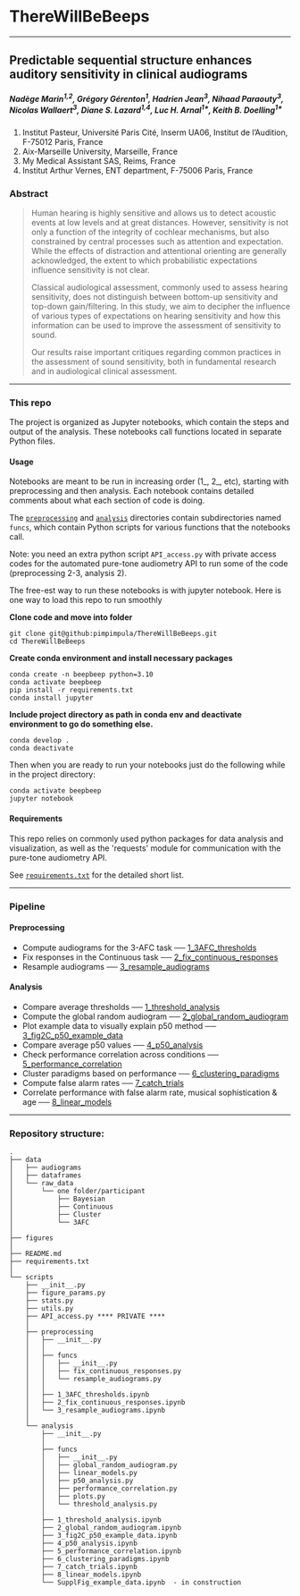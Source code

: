# ThereWillBeBeeps

---

## Predictable sequential structure enhances auditory sensitivity in clinical audiograms

#####  Nadège Marin<sup>1,2</sup>, Grégory Gérenton<sup>1</sup>, Hadrien Jean<sup>3</sup>, Nihaad Paraouty<sup>3</sup>, Nicolas Wallaert<sup>3</sup>, Diane S. Lazard<sup>1,4</sup>, Luc H. Arnal<sup>1*</sup>, Keith B. Doelling<sup>1*</sup>

 1.	Institut Pasteur, Université Paris Cité, Inserm UA06, Institut de l’Audition, F-75012 Paris, France
2.	Aix-Marseille University, Marseille, France
3.	My Medical Assistant SAS, Reims, France
4.	Institut Arthur Vernes, ENT department, F-75006 Paris, France

### Abstract

> Human hearing is highly sensitive and allows us to detect acoustic events at low levels and at great distances. 
> However, sensitivity is not only a function of the integrity of cochlear mechanisms, but also constrained by central 
> processes such as attention and expectation. While the effects of distraction and attentional orienting are generally 
> acknowledged, the extent to which probabilistic expectations influence sensitivity is not clear. 
> 
> Classical audiological assessment, commonly used to assess hearing sensitivity, does not distinguish between bottom-up
> sensitivity and top-down gain/filtering. In this study, we aim to decipher the influence of various types of 
> expectations on hearing sensitivity and how this information can be used to improve the assessment of sensitivity 
> to sound. 
> 
> Our results raise important critiques regarding common practices in the assessment of sound sensitivity, 
> both in fundamental research and in audiological clinical assessment.

---

### This repo

The project is organized as Jupyter notebooks, which contain the steps and output of the analysis. 
These notebooks call functions located in separate Python files.

#### Usage

Notebooks are meant to be run in increasing order (1_, 2_, etc), starting with preprocessing and then analysis. Each notebook contains detailed comments about what each section of code is doing.

The [`preprocessing`](scripts%2Fpreprocessing) and [`analysis`](scripts%2Fanalysis) directories contain subdirectories named `funcs`, which contain Python scripts for various functions that the notebooks call.

Note: you need an extra python script `API_access.py` with private access codes for the automated pure-tone audiometry API to run some of the code (preprocessing 2-3, analysis 2).

The free-est way to run these notebooks is with jupyter notebook.
Here is one way to load this repo to run smoothly

**Clone code and move into folder**
```
git clone git@github:pimpimpula/ThereWillBeBeeps.git
cd ThereWillBeBeeps
```
**Create conda environment and install necessary packages**
```
conda create -n beepbeep python=3.10
conda activate beepbeep
pip install -r requirements.txt
conda install jupyter
```
**Include project directory as path in conda env and deactivate environment to go do something else.**
```
conda develop .
conda deactivate
```

Then when you are ready to run your notebooks just do the following while in the project directory:
```
conda activate beepbeep
jupyter notebook
```

#### Requirements

This repo relies on commonly used python packages for data analysis and visualization,
as well as the 'requests' module for communication with the pure-tone audiometry API.

See [`requirements.txt`](requirements.txt) for the detailed short list.

---

### Pipeline
    
#### Preprocessing

- Compute audiograms for the 3-AFC task  ──  [ 1_3AFC_thresholds](scripts%2Fpreprocessing%2F1_3AFC_thresholds.ipynb)
- Fix responses in the Continuous task ── [2_fix_continuous_responses](scripts%2Fpreprocessing%2F2_fix_continuous_responses.ipynb)
- Resample audiograms ── [3_resample_audiograms](scripts%2Fpreprocessing%2F3_resample_audiograms.ipynb)

#### Analysis

- Compare average thresholds ── [1_threshold_analysis](scripts%2Fanalysis%2F1_threshold_analysis.ipynb)
- Compute the global random audiogram ── [2_global_random_audiogram](scripts%2Fanalysis%2F2_global_random_audiogram.ipynb)
- Plot example data to visually explain p50 method ── [3_fig2C_p50_example_data](scripts%2Fanalysis%2F3_fig2C_p50_example_data.ipynb)
- Compare average p50 values ── [4_p50_analysis](scripts%2Fanalysis%2F4_p50_analysis.ipynb)
- Check performance correlation across conditions ── [5_performance_correlation](scripts%2Fanalysis%2F5_performance_correlation.ipynb)
- Cluster paradigms based on performance ── [6_clustering_paradigms](scripts%2Fanalysis%2F6_clustering_paradigms.ipynb)
- Compute false alarm rates ── [7_catch_trials](scripts%2Fanalysis%2F7_catch_trials.ipynb)
- Correlate performance with false alarm rate, musical sophistication & age ── [8_linear_models](scripts%2Fanalysis%2F8_linear_models.ipynb)

---

### Repository structure:

```
.
├── data
│   ├── audiograms
│   ├── dataframes
│   └── raw_data
│       └── one folder/participant
│           ├── Bayesian
│           ├── Continuous
│           ├── Cluster
│           └── 3AFC
│
├── figures
│
├── README.md
├── requirements.txt
│
└── scripts
    ├── __init__.py
    ├── figure_params.py
    ├── stats.py
    ├── utils.py
    ├── API_access.py **** PRIVATE ****
    │
    ├── preprocessing
    │   ├── __init__.py
    │   │
    │   ├── funcs
    │   │   ├── __init__.py
    │   │   ├── fix_continuous_responses.py
    │   │   └── resample_audiograms.py
    │   │
    │   ├── 1_3AFC_thresholds.ipynb
    │   ├── 2_fix_continuous_responses.ipynb
    │   └── 3_resample_audiograms.ipynb
    │
    └── analysis
        ├── __init__.py
        │
        ├── funcs
        │   ├── __init__.py
        │   ├── global_random_audiogram.py
        │   ├── linear_models.py
        │   ├── p50_analysis.py
        │   ├── performance_correlation.py
        │   ├── plots.py
        │   └── threshold_analysis.py
        │
        ├── 1_threshold_analysis.ipynb
        ├── 2_global_random_audiogram.ipynb
        ├── 3_fig2C_p50_example_data.ipynb
        ├── 4_p50_analysis.ipynb
        ├── 5_performance_correlation.ipynb
        ├── 6_clustering_paradigms.ipynb
        ├── 7_catch_trials.ipynb
        ├── 8_linear_models.ipynb
        └── SupplFig_example_data.ipynb  - in construction
```
